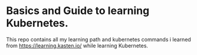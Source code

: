 # Basics and Guide to learning Kubernetes.

This repo contains all my learning path and kubernetes commands i learned from https://learning.kasten.io/ while learning Kubernetes.